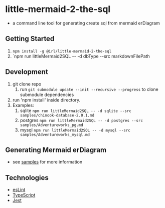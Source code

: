 # little-mermaid-2-the-sql
* a command line tool for generating create sql from mermaid erDiagram

## Getting Started
1. `npm install -g @irl/little-mermaid-2-the-sql`
1. `npm run littleMermaid2SQL -- -d dbType --src markdownFilePath

## Development

1. git clone repo
    1. run `git submodule update --init --recursive --progress` to clone submodule dependencies
2. run 'npm install' inside directory.
3. Examples:
   1. sqlite `npm run littleMermaid2SQL -- -d sqlite --src samples/chinook-database-2.0.1.md`
   1. postgres `npm run littleMermaid2SQL -- -d postgres --src samples/Adventureworks_pg.md`
   1. mysql `npm run littleMermaid2SQL -- -d mysql --src samples/Adventureworks_mysql.md`

## Generating Mermaid erDiagram
* see [samples](./samples/readme.md) for more information

## Technologies 
* [esLint](https://eslint.org/)
* [TypeScript](https://www.typescriptlang.org/)
* [Jest](https://jestjs.io/)


